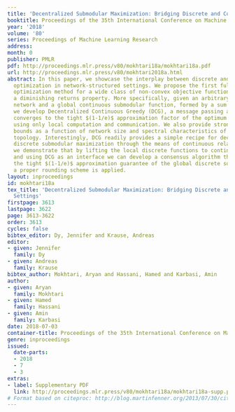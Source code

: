 ```yaml
---
title: 'Decentralized Submodular Maximization: Bridging Discrete and Continuous Settings'
booktitle: Proceedings of the 35th International Conference on Machine Learning
year: '2018'
volume: '80'
series: Proceedings of Machine Learning Research
address: 
month: 0
publisher: PMLR
pdf: http://proceedings.mlr.press/v80/mokhtari18a/mokhtari18a.pdf
url: http://proceedings.mlr.press/v80/mokhtari2018a.html
abstract: In this paper, we showcase the interplay between discrete and continuous
  optimization in network-structured settings. We propose the first fully decentralized
  optimization method for a wide class of non-convex objective functions that possess
  a diminishing returns property. More specifically, given an arbitrary connected
  network and a global continuous submodular function, formed by a sum of local functions,
  we develop Decentralized Continuous Greedy (DCG), a message passing algorithm that
  converges to the tight $(1-1/e)$ approximation factor of the optimum global solution
  using only local computation and communication. We also provide strong convergence
  bounds as a function of network size and spectral characteristics of the underlying
  topology. Interestingly, DCG readily provides a simple recipe for decentralized
  discrete submodular maximization through the means of continuous relaxations. Formally,
  we demonstrate that by lifting the local discrete functions to continuous domains
  and using DCG as an interface we can develop a consensus algorithm that also achieves
  the tight $(1-1/e)$ approximation guarantee of the global discrete solution once
  a proper rounding scheme is applied.
layout: inproceedings
id: mokhtari18a
tex_title: 'Decentralized Submodular Maximization: Bridging Discrete and Continuous
  Settings'
firstpage: 3613
lastpage: 3622
page: 3613-3622
order: 3613
cycles: false
bibtex_editor: Dy, Jennifer and Krause, Andreas
editor:
- given: Jennifer
  family: Dy
- given: Andreas
  family: Krause
bibtex_author: Mokhtari, Aryan and Hassani, Hamed and Karbasi, Amin
author:
- given: Aryan
  family: Mokhtari
- given: Hamed
  family: Hassani
- given: Amin
  family: Karbasi
date: 2018-07-03
container-title: Proceedings of the 35th International Conference on Machine Learning
genre: inproceedings
issued:
  date-parts:
  - 2018
  - 7
  - 3
extras:
- label: Supplementary PDF
  link: http://proceedings.mlr.press/v80/mokhtari18a/mokhtari18a-supp.pdf
# Format based on citeproc: http://blog.martinfenner.org/2013/07/30/citeproc-yaml-for-bibliographies/
---
```

